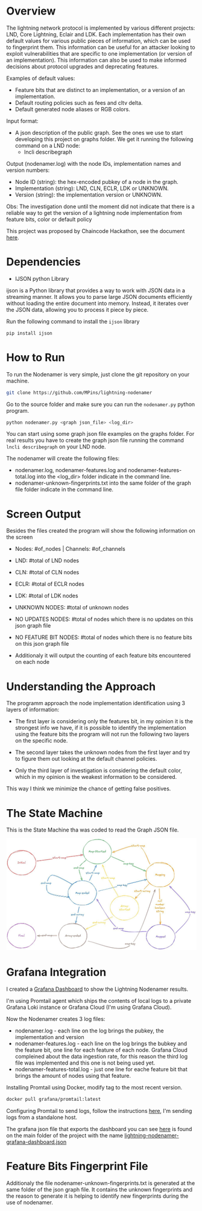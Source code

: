 # Overview
The lightning network protocol is implemented by various different projects: LND, Core
Lightning, Eclair and LDK. Each implementation has their own default values for various public
pieces of information, which can be used to fingerprint them. This information can be useful for
an attacker looking to exploit vulnerabilities that are specific to one implementation (or version
of an implementation). This information can also be used to make informed decisions about
protocol upgrades and deprecating features.

Examples of default values:
- Feature bits that are distinct to an implementation, or a version of an implementation.
- Default routing policies such as fees and cltv delta.
- Default generated node aliases or RGB colors.

Input format:
- A json description of the public graph. See the ones we use to start developing this project on graphs folder. We get it running the following command on a LND node:
    - lncli describegraph

Output (nodenamer.log) with the node IDs, implementation names and version numbers:
- Node ID (string): the hex-encoded pubkey of a node in the graph.
- Implementation (string): LND, CLN, ECLR, LDK or UNKNOWN.
- Version (string): the implementation version or UNKNOWN.

Obs: The investigation done until the moment did not indicate that there is a reliable way to get the version of a lightning node implementation from feature bits, color or default policy

This project was proposed by Chaincode Hackathon, see the document [here](https://github.com/MPins/lightning-nodenamer/blob/main/Hackathon-Project-NodeNamer.pdf).

# Dependencies

- IJSON python Library

ijson is a Python library that provides a way to work with JSON data in a streaming manner. It allows you to parse large JSON documents efficiently without loading the entire document into memory. Instead, it iterates over the JSON data, allowing you to process it piece by piece.

Run the following command to install the `ijson` library

```sh
pip install ijson
```

# How to Run

To run the Nodenamer is very simple, just clone the git repository on your machine.

```sh
git clone https://github.com/MPins/lightning-nodenamer
```

Go to the source folder and make sure you can run the `nodenamer.py` python program.

```sh
python nodenamer.py <graph json_file> <log_dir>
```

You can start using some graph json file examples on the graphs folder. For real results you have to create the graph json file
running the command `lncli describegraph` on your LND node.

The nodenamer will create the following files:
- nodenamer.log, nodenamer-features.log and nodenamer-features-total.log into the <log_dir> folder indicate in the command line.
- nodenamer-unknown-fingerprints.txt into the same folder of the graph file folder indicate in the command line.

# Screen Output

Besides the files created the program will show the following information on the screen

- Nodes: #of_nodes | Channels: #of_channels
- LND: #total of LND nodes
- CLN: #total of CLN nodes
- ECLR: #total of ECLR nodes
- LDK: #total of LDK nodes
- UNKNOWN NODES: #total of unknown nodes
- NO UPDATES NODES: #total of nodes which there is no updates on this json graph file
- NO FEATURE BIT NODES: #total of nodes which there is no feature bits on this json graph file

- Additionaly it will output the counting of each feature bits encountered on each node

# Understanding the Approach

The programm approach the node implementation identification using 3 layers of information:

- The first layer is considering only the features bit, in my opinion it is the strongest info we have, if it is possible to identify the implementation using the feature bits the program will not run the following two layers on the specific node.

- The second layer takes the unknown nodes from the first layer and try to figure them out looking at the default channel policies.

- Only the third layer of investigation is considering the default color, which in my opinion is the weakest information to be considered.

This way I think we minimize the chance of getting false positives.

# The State Machine

This is the State Machine tha was coded to read the Graph JSON file.

![alt text](image.png)

# Grafana Integration

I created a [Grafana Dashboard](https://pins.grafana.net/public-dashboards/478199ff803c44138feb1439908e891f) to show the Lightning Nodenamer results.

I'm using Promtail agent which ships the contents of local logs to a private Grafana Loki instance or Grafana Cloud (I'm using Grafana Cloud).

Now the Nodenamer creates 3 log files:
- nodenamer.log - each line on the log brings the pubkey, the implementation and version
- nodenamer-features.log - each line on the log brings the bubkey and the feature bit, one line for each feature of each node. Grafana Cloud compleined about the data ingestion rate, for this reason the third log file was implemented and this one is not being used yet.
- nodenamer-features-total.log - just one line for eache feature bit that brings the amount of nodes using that feature.

Installing Promtail using Docker, modify tag to the most recent version.

```sh
docker pull grafana/promtail:latest
```

Configuring Promtail to send logs, follow the instructions [here](https://grafana.com/docs/grafana-cloud/send-data/logs/collect-logs-with-promtail/#option-1-send-logs-from-a-standalone-host), I'm sending logs from a standalone host.

The grafana json file that exports the dashboard you can see [here](https://pins.grafana.net/public-dashboards/478199ff803c44138feb1439908e891f) is found on the main folder of the project with the name [lightning-nodenamer-grafana-dashboard.json](lightning-nodenamer-grafana-dashboard.json)

# Feature Bits Fingerprint File

Additionaly the file nodenamer-unknown-fingerprints.txt is generated at the same folder of the json graph file. It contains the unknown fingerprints and the reason to generate it is helping to identify new fingerprints during the use of nodenamer.





